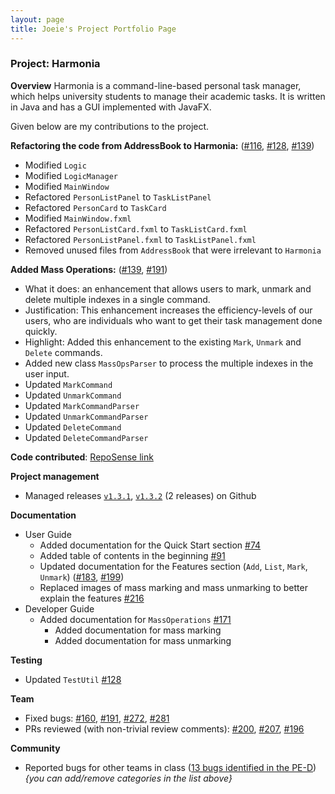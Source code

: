 ```yaml
---
layout: page
title: Joeie's Project Portfolio Page
---
```


### Project: Harmonia

**Overview**
Harmonia is a command-line-based personal task manager, which helps university students to manage their academic tasks. It is written in Java and has a GUI implemented with JavaFX.  

Given below are my contributions to the project.

**Refactoring the code from AddressBook to Harmonia:** ([#116](https://github.com/AY2122S2-CS2103T-T09-1/tp/pull/116#issue-1163459822), [#128](https://github.com/AY2122S2-CS2103T-T09-1/tp/pull/128#issue-1166192852), [#139](https://github.com/AY2122S2-CS2103T-T09-1/tp/pull/139#issue-1169282871))
- Modified `Logic`
- Modified `LogicManager`
- Modified `MainWindow`
- Refactored `PersonListPanel` to `TaskListPanel`
- Refactored `PersonCard` to `TaskCard`
- Modified `MainWindow.fxml`
- Refactored `PersonListCard.fxml` to `TaskListCard.fxml`
- Refactored `PersonListPanel.fxml` to `TaskListPanel.fxml`
- Removed unused files from `AddressBook` that were irrelevant to `Harmonia`

**Added Mass Operations:** ([#139](https://github.com/AY2122S2-CS2103T-T09-1/tp/pull/139#issue-1169282871), [#191](https://github.com/AY2122S2-CS2103T-T09-1/tp/pull/191#issue-1183178506))
- What it does: an enhancement that allows users to mark, unmark and delete multiple indexes in a single command.
- Justification: This enhancement increases the efficiency-levels of our users, who are individuals who want to get their task management done quickly.
- Highlight: Added this enhancement to the existing `Mark`, `Unmark` and `Delete` commands.
- Added new class `MassOpsParser` to process the multiple indexes in the user input.
- Updated `MarkCommand`
- Updated `UnmarkCommand`
- Updated `MarkCommandParser`
- Updated `UnmarkCommandParser`
- Updated `DeleteCommand`
- Updated `DeleteCommandParser`


**Code contributed**: [RepoSense link](https://nus-cs2103-ay2122s2.github.io/tp-dashboard/?search=joeietao&breakdown=true)

**Project management**
- Managed releases [`v1.3.1`](https://github.com/AY2122S2-CS2103T-T09-1/tp/releases/tag/v1.3.1), [`v1.3.2`](https://github.com/AY2122S2-CS2103T-T09-1/tp/releases/tag/v1.3.2) (2 releases) on Github

**Documentation**
- User Guide
  - Added documentation for the Quick Start section [#74](https://github.com/AY2122S2-CS2103T-T09-1/tp/pull/74#issue-1153043764)
  - Added table of contents in the beginning [#91](https://github.com/AY2122S2-CS2103T-T09-1/tp/pull/91#issue-1153876080)
  - Updated documentation for the Features section (`Add`, `List`, `Mark`, `Unmark`) ([#183](https://github.com/AY2122S2-CS2103T-T09-1/tp/pull/183#issue-1182479119), [#199](https://github.com/AY2122S2-CS2103T-T09-1/tp/pull/199#issue-1185714418))
  - Replaced images of mass marking and mass unmarking to better explain the features [#216](https://github.com/AY2122S2-CS2103T-T09-1/tp/pull/216#issue-1188232576)
- Developer Guide
  - Added documentation for `MassOperations` [#171](https://github.com/AY2122S2-CS2103T-T09-1/tp/pull/171#issue-1179857765)
    - Added documentation for mass marking
    - Added documentation for mass unmarking

**Testing**
- Updated `TestUtil` [#128](https://github.com/AY2122S2-CS2103T-T09-1/tp/pull/128#issue-1166192852)

**Team**
- Fixed bugs: [#160](https://github.com/AY2122S2-CS2103T-T09-1/tp/pull/160#issue-1179281197), [#191](https://github.com/AY2122S2-CS2103T-T09-1/tp/pull/191#issue-1183178506), [#272](https://github.com/AY2122S2-CS2103T-T09-1/tp/pull/272#issue-1193391761), [#281](https://github.com/AY2122S2-CS2103T-T09-1/tp/pull/281#issue-1195887094)
- PRs reviewed (with non-trivial review comments): [#200](https://github.com/AY2122S2-CS2103T-T09-1/tp/pull/200#issue-1185955092), [#207](https://github.com/AY2122S2-CS2103T-T09-1/tp/pull/207#issue-1186631238), [#196](https://github.com/AY2122S2-CS2103T-T09-1/tp/pull/196#issue-1184502012)

**Community**
- Reported bugs for other teams in class ([13 bugs identified in the PE-D](https://github.com/joeietao/ped/issues))
_{you can add/remove categories in the list above}_
